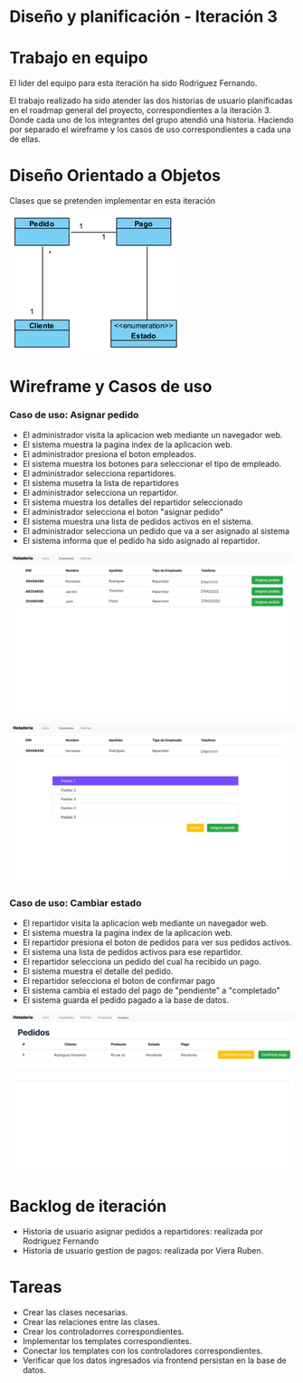 # Diseño y planificación - Iteración 3

# Trabajo en equipo

El lider del equipo para esta iteración ha sido Rodriguez Fernando.

El trabajo realizado ha sido atender las dos historias de usuario planificadas en el roadmap general del proyecto, correspondientes a la iteración 3. Donde cada uno de los integrantes del grupo atendió una historia. Haciendo por separado el wireframe y los casos de uso correspondientes a cada una de ellas.
  
# Diseño Orientado a Objetos

Clases que se pretenden implementar en esta iteración

![](imagenes/iteracion3_dominio.png)

# Wireframe y Casos de uso

### Caso de uso: Asignar pedido

 - El administrador visita la aplicacion web mediante un navegador web.
 - El sistema muestra la pagina index de la aplicacion web.
 - El administrador presiona el boton empleados.
 - El sistema muestra los botones para seleccionar el tipo de empleado.
 - El administrador selecciona repartidores.
 - El sistema musetra la lista de repartidores
 - El administrador selecciona un repartidor.
 - El sistema muestra los detalles del repartidor seleccionado
 - El administrador selecciona el boton "asignar pedido"
 - El sistema muestra una lista de pedidos activos en el sistema.
 - El administrador selecciona un pedido que va a ser asignado al sistema
 - El sistema informa que el pedido ha sido asignado al repartidor.

![](imagenes/Asignar-pedidos-empleados.png)

![](imagenes/Asignar-pedidos.png)

### Caso de uso: Cambiar estado

 - El repartidor visita la aplicacion web mediante un navegador web.
 - El sistema muestra la pagina index de la aplicacion web.
 - El repartidor presiona el boton de pedidos para ver sus pedidos activos.
 - El sistema una lista de pedidos activos para ese repartidor.
 - El repartidor selecciona un pedido del cual ha recibido un pago.
 - El sistema muestra el detalle del pedido.
 - El repartidor selecciona el boton de confirmar pago
 - El sistema cambia el estado del pago de "pendiente" a "completado"
 - El sistema guarda el pedido pagado a la base de datos.

![](imagenes/Confirmar-pago.png)

# Backlog de iteración

- Historia de usuario asignar pedidos a repartidores: realizada por Rodriguez Fernando
- Historia de usuario gestion de pagos: realizada por Viera Ruben.

# Tareas

- Crear las clases necesarias.
- Crear las relaciones entre las clases.
- Crear los controladorres correspondientes.
- Implementar los templates correspondientes.
- Conectar los templates con los controladores correspondientes.
- Verificar que los datos ingresados via frontend persistan en la base de datos.
